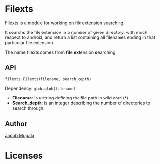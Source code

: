 # Filexts
Filexts is a module for working on file extension searching.

It searchs the file extension in a number of given directory, with much respect to android,
and return a list containing all filenames ending in that particular file extension.

The name filexts comes from **fil**e **ext**ension **s**earching

## API
`filexts.Filexts(filename, search_depth)`

Dependency: `glob.glob(filename)`
* **Filename**: is a string defining the file path in wild card (*).
* **Search_depth**: is an integer describing the number of directories to search through.

## Author
[Jacob Mugala](https://jacobmugala3@gmail.com)

# Licenses
